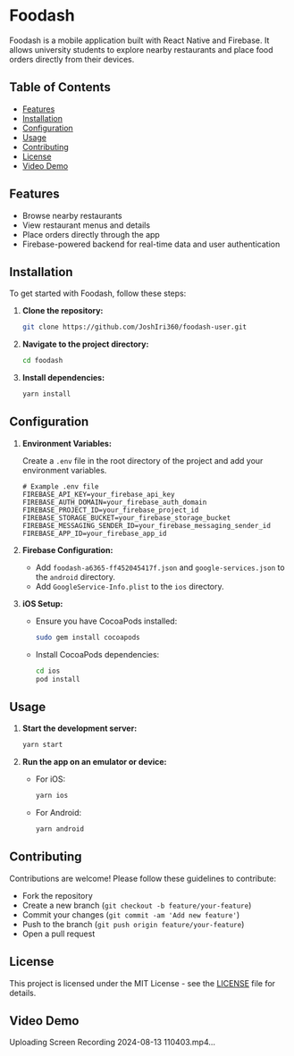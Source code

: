 # Foodash

Foodash is a mobile application built with React Native and Firebase. It allows university students to explore nearby restaurants and place food orders directly from their devices.

## Table of Contents

- [Features](#features)
- [Installation](#installation)
- [Configuration](#configuration)
- [Usage](#usage)
- [Contributing](#contributing)
- [License](#license)
- [Video Demo](#video-demo)

## Features

- Browse nearby restaurants
- View restaurant menus and details
- Place orders directly through the app
- Firebase-powered backend for real-time data and user authentication

## Installation

To get started with Foodash, follow these steps:

1. **Clone the repository:**

   ```bash
   git clone https://github.com/JoshIri360/foodash-user.git
   ```

2. **Navigate to the project directory:**

   ```bash
   cd foodash
   ```

3. **Install dependencies:**

   ```bash
   yarn install
   ```

## Configuration

1. **Environment Variables:**

   Create a `.env` file in the root directory of the project and add your environment variables.

   ```
   # Example .env file
   FIREBASE_API_KEY=your_firebase_api_key
   FIREBASE_AUTH_DOMAIN=your_firebase_auth_domain
   FIREBASE_PROJECT_ID=your_firebase_project_id
   FIREBASE_STORAGE_BUCKET=your_firebase_storage_bucket
   FIREBASE_MESSAGING_SENDER_ID=your_firebase_messaging_sender_id
   FIREBASE_APP_ID=your_firebase_app_id
   ```

2. **Firebase Configuration:**

   - Add `foodash-a6365-ff452045417f.json` and `google-services.json` to the `android` directory.
   - Add `GoogleService-Info.plist` to the `ios` directory.

3. **iOS Setup:**

   - Ensure you have CocoaPods installed:

     ```bash
     sudo gem install cocoapods
     ```

   - Install CocoaPods dependencies:

     ```bash
     cd ios
     pod install
     ```

## Usage

1. **Start the development server:**

   ```bash
   yarn start
   ```

2. **Run the app on an emulator or device:**

   - For iOS:

     ```bash
     yarn ios
     ```

   - For Android:

     ```bash
     yarn android
     ```

## Contributing

Contributions are welcome! Please follow these guidelines to contribute:

- Fork the repository
- Create a new branch (`git checkout -b feature/your-feature`)
- Commit your changes (`git commit -am 'Add new feature'`)
- Push to the branch (`git push origin feature/your-feature`)
- Open a pull request

## License

This project is licensed under the MIT License - see the [LICENSE](LICENSE) file for details.

## Video Demo

Uploading Screen Recording 2024-08-13 110403.mp4…
